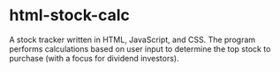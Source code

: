 # html-stock-calc
A stock tracker written in HTML, JavaScript, and CSS. The program performs calculations based on user input to determine the top stock to purchase (with a focus for dividend investors).
